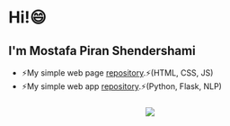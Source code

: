 # Hi!😄
## I'm Mostafa Piran Shendershami 
- ⚡My simple web page [repository](https://github.com/mostafapiran/S_webpage).⚡(HTML, CSS, JS)
- ⚡My simple web app [repository](https://github.com/mostafapiran/CS50P_2023/tree/main/project).⚡(Python, Flask, NLP)

###

<div align="center">
  <img src="https://profile-counter.glitch.me/mostafapiran/count.svg?"  />
</div>

###


<!--
**mostafapiran/mostafapiran** is a ✨ _special_ ✨ repository because its `README.md` (this file) appears on your GitHub profile.

Here are some ideas to get you started:

- 🔭 I’m currently working on ...
- 🌱 I’m currently learning ...
- 👯 I’m looking to collaborate on ...
- 🤔 I’m looking for help with ...
- 💬 Ask me about ...
- 📫 How to reach me: ...
- 😄 Pronouns: ...
- ⚡ Fun fact: ...
-->
